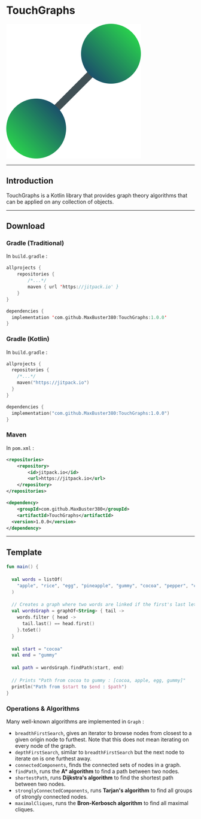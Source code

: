 # TouchGraphs

![icon.svg](icon.svg)

---

## Introduction

TouchGraphs is a Kotlin library that provides graph theory algorithms that can be applied on any collection of objects.

---

## Download

### Gradle (Traditional)

In `build.gradle` :

```kt
allprojects {
	repositories {
		/*...*/
		maven { url 'https://jitpack.io' }
	}
}
```

```kt
dependencies {
  implementation 'com.github.MaxBuster380:TouchGraphs:1.0.0'
}
```

### Gradle (Kotlin)

In `build.gradle` :

```kt
allprojects {
  repositories {
    /*...*/
    maven("https://jitpack.io")
  }
}
```

```kt
dependencies {
  implementation("com.github.MaxBuster380:TouchGraphs:1.0.0")
}
```

### Maven

In `pom.xml` :

```xml
<repositories>
	<repository>
	    <id>jitpack.io</id>
	    <url>https://jitpack.io</url>
	</repository>
</repositories>
```

```xml
<dependency>
    <groupId>com.github.MaxBuster380</groupId>
    <artifactId>TouchGraphs</artifactId>
  <version>1.0.0</version>
</dependency>
```

---

## Template

```kt
fun main() {

  val words = listOf(
    "apple", "rice", "egg", "pineapple", "gummy", "cocoa", "pepper", "cup"
  )

  // Creates a graph where two words are linked if the first's last letter is the second's first
  val wordsGraph = graphOf<String> { tail ->
    words.filter { head ->
      tail.last() == head.first()
    }.toSet()
  }

  val start = "cocoa"
  val end = "gummy"

  val path = wordsGraph.findPath(start, end)

  // Prints "Path from cocoa to gummy : [cocoa, apple, egg, gummy]"
  println("Path from $start to $end : $path")
}
```

### Operations & Algorithms

Many well-known algorithms are implemented in `Graph` :

- `breadthFirstSearch`, gives an iterator to browse nodes from closest to a given origin node to furthest. Note that
  this does not mean iterating on every node of the graph.
- `depthFirstSearch`, similar to `breadthFirstSearch` but the next node to iterate on is one furthest away.
- `connectedComponents`, finds the connected sets of nodes in a graph.
- `findPath`, runs the **A\* algorithm** to find a path between two nodes.
- `shortestPath`, runs **Dijkstra's algorithm** to find the shortest path between two nodes.
- `stronglyConnectedComponents`, runs **Tarjan's algorithm** to find all groups of strongly connected nodes.
- `maximalCliques`, runs the **Bron-Kerbosch algorithm** to find all maximal cliques.
